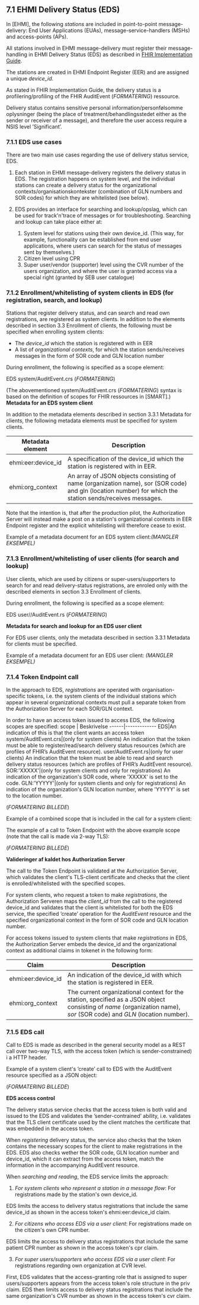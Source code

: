 ## 7.1	EHMI Delivery Status (EDS) 

In [EHMI], the following *stations* are included in point-to-point message-delivery: End User Applications (EUAs), message-service-handlers (MSHs) and access-points (APs). 

All stations involved in EHMI message-delivery must register their message-handling in EHMI Delivery Status (EDS) as described in [FHIR Implementation Guide](https://build.fhir.org/ig/medcomdk/dk-ehmi-eds/). 

The stations are created in EHMI Endpoint Register (EER) and are assigned a unique *device_id*.

As stated in FHIR Implementation Guide, the delivery status is a profilering/profiling of the FHIR AuditEvent (*FORMATERING*) ressource.

Delivery status contains sensitive personal information/personfølsomme oplysninger (being the place of treatment/behandlingsstedet either as the sender or receiver of a message), and therefore the user access require a NSIS level ’Significant’.

### 7.1.1	EDS use cases
There are two main use cases regarding the use of delivery status service, EDS.

1.	Each station in EHMI message-delivery registers the delivery status in EDS. The registration happens on system level, and the individual stations can create a delivery status for the organizational contexts/organisationskontekster (combination of GLN numbers and SOR codes) for which they are whitelisted (see below).

2.	EDS provides an interface for searching and lookup/opslag, which can be used for track'n'trace of messages or for troubleshooting.
Searching and lookup can take place either at:
    1. System level for stations using their own device_id. (This way, for example, functionality can be established from end user applications, where users can search for the status of messages sent by themselves.)
    2.	Citizen level using CPR  
    3.	Super user/vendor (supporter) level using the CVR number of the users organization, and where the user is granted access via a special right (granted by SEB user catalogue)

### 7.1.2	Enrollment/whitelisting of system clients in EDS (for registration, search, and lookup)
Stations that register delivery status, and can search and read own registrations, are registered as system clients.
In addition to the elements described in section 3.3 Enrollment of clients, the following must be specified when enrolling system clients: 
- The *device_id* which the station is registered with in EER
- A list of *organizational contexts*, for which the station sends/receives messages in the form of SOR code and GLN location number

During enrollment, the following is specified as a scope element:

EDS system/AuditEvent.crs (*FORMATERING*)
 
(The abovementioned system/AuditEvent.crs (*FORMATERING*) syntax is based on the definition of scopes for FHIR ressources in [SMART].)
__Metadata for an EDS system client__

In addition to the metadata elements described in section 3.3.1 Metadata for clients, the following metadata elements must be specified for system clients. 

Metadata element | Description
-----------------|-------------
ehmi:eer:device_id|A specification of the device_id which the station is registered with in EER.
ehmi:org_context|An array of JSON objects consisting of name (organization name), sor (SOR code) and gln (location number) for which the station sends/receives messages.

Note that the intention is, that after the production pilot, the Authorization Server will instead make a post on a station's organizational contexts in EER Endpoint register and the explicit whitelisting will therefore cease to exist.

Example of a metadata document for an EDS system client:*(MANGLER EKSEMPEL)*

### 7.1.3	Enrollment/whitelisting of user clients (for search and lookup)
User clients, which are used by citizens or super-users/supporters to search for and read delivery-status registrations, are enroled only with the described elements in section 3.3 Enrollment of clients. 

During enrollment, the following is specified as a scope element:

EDS user//AuditEvent.rs (*FORMATERING*)
 
__Metadata for search and lookup for an EDS user client__

For EDS user clients, only the metadata described in section 3.3.1 Metadata for clients must be specified.

Example of a metadata document for an EDS user client: *(MANGLER EKSEMPEL)*

### 7.1.4	Token Endpoint call

In the approach to EDS, *registrations* are operated with organisation-specific tokens, i.e. the system clients of the individual stations which appear in several organizational contexts must pull a separate token from the Authorization Server for each SOR/GLN context.

In order to have an access token issued to access EDS, the following scopes are specified:
scope |	Beskrivelse
------|-------------
EDS|An indication of this is that the client wants an access token
system/AuditEvent.crs|(only for system clients) An indication that the token must be able to register/read/search delivery status resources (which are profiles of FHIR’s AuditEvent resource).
user/AuditEvent.rs|(only for user clients) An indication that the token must be able to read and search delivery status resources (which are profiles of FHIR’s AuditEvent resource).
SOR:'XXXXX'|(only for system clients and only for registrations) An indication of the organization's SOR code, where 'XXXXX' is set to the code.
GLN:'YYYYY'|(only for system clients and only for registrations) An indication of the organization's GLN location number, where 'YYYYY' is set to the location number.

(*FORMATERING BILLEDE*)

Example of a combined scope that is included in the call for a system client:

The example of a call to Token Endpoint with the above example scope (note that the call is made via 2-way TLS):

(*FORMATERING BILLEDE*)
 
**Valideringer af kaldet hos Authorization Server**

The call to the Token Endpoint is validated at the Authorization Server, which validates the client's TLS-client certificate and checks that the client is enrolled/whitelisted with the specified scopes. 

For system clients, who request a token to make *registrations*, the Authorization Serveren maps the *client_id* from the call to the registered device_id and validates that the client is whitelisted for both the EDS service, the specified ’create’ operation for the *AuditEvent* resource and the specified organizational context in the form of SOR code and GLN location number. 

For access tokens issued to system clients that make *registrations* in EDS, the Authorization Server embeds the device_id and the organizational context as additional claims in tokenet in the following form:

Claim|Description
-----|-----------
ehmi:eer:device_id|An indication of the device_id with which the station is registered in EER.
ehmi:org_context|The current organizational context for the station, specified as a JSON object consisting of *name* (organization name), *sor* (SOR code) and *GLN* (location number).

### 7.1.5	EDS call

Call to EDS is made as described in the general security model as a REST call over two-way TLS, with the access token (which is sender-constrained) i a HTTP header.

Example of a system client's ’create’ call to EDS with the AuditEvent resource specified as a JSON object:

(*FORMATERING BILLEDE*)
 
**EDS access control**

The delivery status service checks that the access token is both valid and issued to the EDS and validates the ’sender-contrained’ ability, i.e. validates that the TLS client certificate used by the client matches the certificate that was embedded in the access token. 

When *registering* delivery status, the service also checks that the token contains the necessary scopes for the client to make registrations in the EDS. EDS also checks wether the SOR code, GLN location number and device_id, which it can extract from the access token, match the information in the accompanying AuditEvent resource.

When *searching and reading*, the EDS service limits the approach:

1.	*For system clients who represent a station in a message flow*: For registrations made by the station's own device_id.

EDS limits the access to delivery status registrations that include the same device_id as shown in the access token's ehmi:eer:device_id claim.

2.	*For citizens who access EDS via a user client*: For registrations made on the citizen's own CPR number.

EDS limits the access to delivery status registrations that include the same patient CPR number as shown in the access token's cpr claim.

3.	*For super users/supporters who access EDS via a user client*: For registrations regarding own organization at CVR level.

First, EDS validates that the access-granting role that is assigned to super users/supporters appears from the access token's role structure in the priv claim. EDS then limits access to delivery status registrations that include the same organization's CVR number as shown in the access token's cvr claim.
